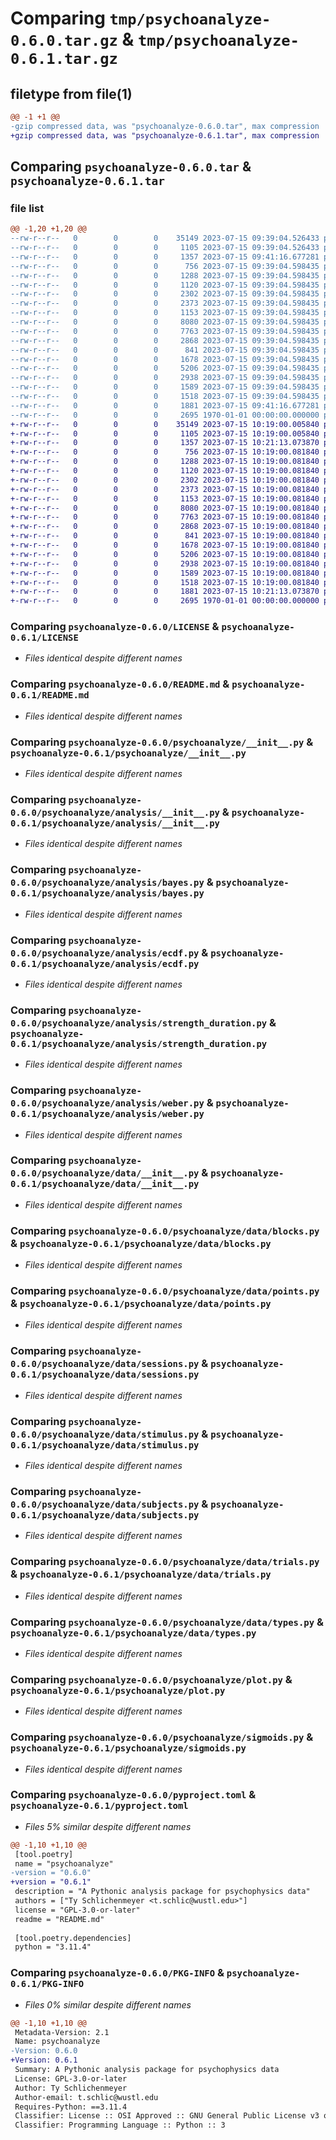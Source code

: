 # Comparing `tmp/psychoanalyze-0.6.0.tar.gz` & `tmp/psychoanalyze-0.6.1.tar.gz`

## filetype from file(1)

```diff
@@ -1 +1 @@
-gzip compressed data, was "psychoanalyze-0.6.0.tar", max compression
+gzip compressed data, was "psychoanalyze-0.6.1.tar", max compression
```

## Comparing `psychoanalyze-0.6.0.tar` & `psychoanalyze-0.6.1.tar`

### file list

```diff
@@ -1,20 +1,20 @@
--rw-r--r--   0        0        0    35149 2023-07-15 09:39:04.526433 psychoanalyze-0.6.0/LICENSE
--rw-r--r--   0        0        0     1105 2023-07-15 09:39:04.526433 psychoanalyze-0.6.0/README.md
--rw-r--r--   0        0        0     1357 2023-07-15 09:41:16.677281 psychoanalyze-0.6.0/psychoanalyze/__init__.py
--rw-r--r--   0        0        0      756 2023-07-15 09:39:04.598435 psychoanalyze-0.6.0/psychoanalyze/analysis/__init__.py
--rw-r--r--   0        0        0     1288 2023-07-15 09:39:04.598435 psychoanalyze-0.6.0/psychoanalyze/analysis/bayes.py
--rw-r--r--   0        0        0     1120 2023-07-15 09:39:04.598435 psychoanalyze-0.6.0/psychoanalyze/analysis/ecdf.py
--rw-r--r--   0        0        0     2302 2023-07-15 09:39:04.598435 psychoanalyze-0.6.0/psychoanalyze/analysis/strength_duration.py
--rw-r--r--   0        0        0     2373 2023-07-15 09:39:04.598435 psychoanalyze-0.6.0/psychoanalyze/analysis/weber.py
--rw-r--r--   0        0        0     1153 2023-07-15 09:39:04.598435 psychoanalyze-0.6.0/psychoanalyze/data/__init__.py
--rw-r--r--   0        0        0     8080 2023-07-15 09:39:04.598435 psychoanalyze-0.6.0/psychoanalyze/data/blocks.py
--rw-r--r--   0        0        0     7763 2023-07-15 09:39:04.598435 psychoanalyze-0.6.0/psychoanalyze/data/points.py
--rw-r--r--   0        0        0     2868 2023-07-15 09:39:04.598435 psychoanalyze-0.6.0/psychoanalyze/data/sessions.py
--rw-r--r--   0        0        0      841 2023-07-15 09:39:04.598435 psychoanalyze-0.6.0/psychoanalyze/data/stimulus.py
--rw-r--r--   0        0        0     1678 2023-07-15 09:39:04.598435 psychoanalyze-0.6.0/psychoanalyze/data/subjects.py
--rw-r--r--   0        0        0     5206 2023-07-15 09:39:04.598435 psychoanalyze-0.6.0/psychoanalyze/data/trials.py
--rw-r--r--   0        0        0     2938 2023-07-15 09:39:04.598435 psychoanalyze-0.6.0/psychoanalyze/data/types.py
--rw-r--r--   0        0        0     1589 2023-07-15 09:39:04.598435 psychoanalyze-0.6.0/psychoanalyze/plot.py
--rw-r--r--   0        0        0     1518 2023-07-15 09:39:04.598435 psychoanalyze-0.6.0/psychoanalyze/sigmoids.py
--rw-r--r--   0        0        0     1881 2023-07-15 09:41:16.677281 psychoanalyze-0.6.0/pyproject.toml
--rw-r--r--   0        0        0     2695 1970-01-01 00:00:00.000000 psychoanalyze-0.6.0/PKG-INFO
+-rw-r--r--   0        0        0    35149 2023-07-15 10:19:00.005840 psychoanalyze-0.6.1/LICENSE
+-rw-r--r--   0        0        0     1105 2023-07-15 10:19:00.005840 psychoanalyze-0.6.1/README.md
+-rw-r--r--   0        0        0     1357 2023-07-15 10:21:13.073870 psychoanalyze-0.6.1/psychoanalyze/__init__.py
+-rw-r--r--   0        0        0      756 2023-07-15 10:19:00.081840 psychoanalyze-0.6.1/psychoanalyze/analysis/__init__.py
+-rw-r--r--   0        0        0     1288 2023-07-15 10:19:00.081840 psychoanalyze-0.6.1/psychoanalyze/analysis/bayes.py
+-rw-r--r--   0        0        0     1120 2023-07-15 10:19:00.081840 psychoanalyze-0.6.1/psychoanalyze/analysis/ecdf.py
+-rw-r--r--   0        0        0     2302 2023-07-15 10:19:00.081840 psychoanalyze-0.6.1/psychoanalyze/analysis/strength_duration.py
+-rw-r--r--   0        0        0     2373 2023-07-15 10:19:00.081840 psychoanalyze-0.6.1/psychoanalyze/analysis/weber.py
+-rw-r--r--   0        0        0     1153 2023-07-15 10:19:00.081840 psychoanalyze-0.6.1/psychoanalyze/data/__init__.py
+-rw-r--r--   0        0        0     8080 2023-07-15 10:19:00.081840 psychoanalyze-0.6.1/psychoanalyze/data/blocks.py
+-rw-r--r--   0        0        0     7763 2023-07-15 10:19:00.081840 psychoanalyze-0.6.1/psychoanalyze/data/points.py
+-rw-r--r--   0        0        0     2868 2023-07-15 10:19:00.081840 psychoanalyze-0.6.1/psychoanalyze/data/sessions.py
+-rw-r--r--   0        0        0      841 2023-07-15 10:19:00.081840 psychoanalyze-0.6.1/psychoanalyze/data/stimulus.py
+-rw-r--r--   0        0        0     1678 2023-07-15 10:19:00.081840 psychoanalyze-0.6.1/psychoanalyze/data/subjects.py
+-rw-r--r--   0        0        0     5206 2023-07-15 10:19:00.081840 psychoanalyze-0.6.1/psychoanalyze/data/trials.py
+-rw-r--r--   0        0        0     2938 2023-07-15 10:19:00.081840 psychoanalyze-0.6.1/psychoanalyze/data/types.py
+-rw-r--r--   0        0        0     1589 2023-07-15 10:19:00.081840 psychoanalyze-0.6.1/psychoanalyze/plot.py
+-rw-r--r--   0        0        0     1518 2023-07-15 10:19:00.081840 psychoanalyze-0.6.1/psychoanalyze/sigmoids.py
+-rw-r--r--   0        0        0     1881 2023-07-15 10:21:13.073870 psychoanalyze-0.6.1/pyproject.toml
+-rw-r--r--   0        0        0     2695 1970-01-01 00:00:00.000000 psychoanalyze-0.6.1/PKG-INFO
```

### Comparing `psychoanalyze-0.6.0/LICENSE` & `psychoanalyze-0.6.1/LICENSE`

 * *Files identical despite different names*

### Comparing `psychoanalyze-0.6.0/README.md` & `psychoanalyze-0.6.1/README.md`

 * *Files identical despite different names*

### Comparing `psychoanalyze-0.6.0/psychoanalyze/__init__.py` & `psychoanalyze-0.6.1/psychoanalyze/__init__.py`

 * *Files identical despite different names*

### Comparing `psychoanalyze-0.6.0/psychoanalyze/analysis/__init__.py` & `psychoanalyze-0.6.1/psychoanalyze/analysis/__init__.py`

 * *Files identical despite different names*

### Comparing `psychoanalyze-0.6.0/psychoanalyze/analysis/bayes.py` & `psychoanalyze-0.6.1/psychoanalyze/analysis/bayes.py`

 * *Files identical despite different names*

### Comparing `psychoanalyze-0.6.0/psychoanalyze/analysis/ecdf.py` & `psychoanalyze-0.6.1/psychoanalyze/analysis/ecdf.py`

 * *Files identical despite different names*

### Comparing `psychoanalyze-0.6.0/psychoanalyze/analysis/strength_duration.py` & `psychoanalyze-0.6.1/psychoanalyze/analysis/strength_duration.py`

 * *Files identical despite different names*

### Comparing `psychoanalyze-0.6.0/psychoanalyze/analysis/weber.py` & `psychoanalyze-0.6.1/psychoanalyze/analysis/weber.py`

 * *Files identical despite different names*

### Comparing `psychoanalyze-0.6.0/psychoanalyze/data/__init__.py` & `psychoanalyze-0.6.1/psychoanalyze/data/__init__.py`

 * *Files identical despite different names*

### Comparing `psychoanalyze-0.6.0/psychoanalyze/data/blocks.py` & `psychoanalyze-0.6.1/psychoanalyze/data/blocks.py`

 * *Files identical despite different names*

### Comparing `psychoanalyze-0.6.0/psychoanalyze/data/points.py` & `psychoanalyze-0.6.1/psychoanalyze/data/points.py`

 * *Files identical despite different names*

### Comparing `psychoanalyze-0.6.0/psychoanalyze/data/sessions.py` & `psychoanalyze-0.6.1/psychoanalyze/data/sessions.py`

 * *Files identical despite different names*

### Comparing `psychoanalyze-0.6.0/psychoanalyze/data/stimulus.py` & `psychoanalyze-0.6.1/psychoanalyze/data/stimulus.py`

 * *Files identical despite different names*

### Comparing `psychoanalyze-0.6.0/psychoanalyze/data/subjects.py` & `psychoanalyze-0.6.1/psychoanalyze/data/subjects.py`

 * *Files identical despite different names*

### Comparing `psychoanalyze-0.6.0/psychoanalyze/data/trials.py` & `psychoanalyze-0.6.1/psychoanalyze/data/trials.py`

 * *Files identical despite different names*

### Comparing `psychoanalyze-0.6.0/psychoanalyze/data/types.py` & `psychoanalyze-0.6.1/psychoanalyze/data/types.py`

 * *Files identical despite different names*

### Comparing `psychoanalyze-0.6.0/psychoanalyze/plot.py` & `psychoanalyze-0.6.1/psychoanalyze/plot.py`

 * *Files identical despite different names*

### Comparing `psychoanalyze-0.6.0/psychoanalyze/sigmoids.py` & `psychoanalyze-0.6.1/psychoanalyze/sigmoids.py`

 * *Files identical despite different names*

### Comparing `psychoanalyze-0.6.0/pyproject.toml` & `psychoanalyze-0.6.1/pyproject.toml`

 * *Files 5% similar despite different names*

```diff
@@ -1,10 +1,10 @@
 [tool.poetry]
 name = "psychoanalyze"
-version = "0.6.0"
+version = "0.6.1"
 description = "A Pythonic analysis package for psychophysics data"
 authors = ["Ty Schlichenmeyer <t.schlic@wustl.edu>"]
 license = "GPL-3.0-or-later"
 readme = "README.md"
 
 [tool.poetry.dependencies]
 python = "3.11.4"
```

### Comparing `psychoanalyze-0.6.0/PKG-INFO` & `psychoanalyze-0.6.1/PKG-INFO`

 * *Files 0% similar despite different names*

```diff
@@ -1,10 +1,10 @@
 Metadata-Version: 2.1
 Name: psychoanalyze
-Version: 0.6.0
+Version: 0.6.1
 Summary: A Pythonic analysis package for psychophysics data
 License: GPL-3.0-or-later
 Author: Ty Schlichenmeyer
 Author-email: t.schlic@wustl.edu
 Requires-Python: ==3.11.4
 Classifier: License :: OSI Approved :: GNU General Public License v3 or later (GPLv3+)
 Classifier: Programming Language :: Python :: 3
```

